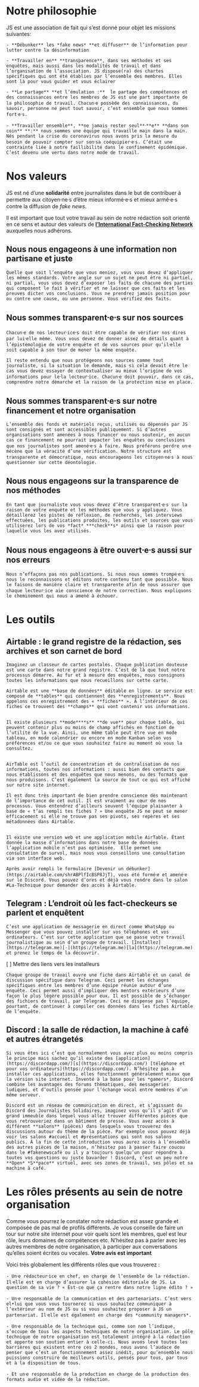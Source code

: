 # Notre philosophie

 JS est une association de fait qui s’est donné pour objet les missions suivantes:
 

    - **Débunker** les *fake news* **et diffuser** de l’information pour lutter contre la désinformation 
    
    - **Travailler en** **transparence**, dans ses méthodes et ses enquêtes, mais aussi dans les modalités de travail et dans l’organisation de l’association. JS dispose(ra) des chartes spécifiques qui ont été établies par l’ensemble des membres. Elles sont là pour vous guider et vous éclairer
    
    - **Le partage** **et l’émulation :**  le partage des compétences et des connaissances entre les membres de JS est une part importante de la philosophie de travail. Chacun⸱e possède des connaissances, du savoir, personne ne peut tout savoir, c’est ensemble que nous sommes fort⸱e⸱s.
    
    - **Travailler ensemble**, **ne jamais rester seul**⸱**e** **dans son coin** **:** nous sommes une équipe qui travaille main dans la main. Nés pendant la crise du coronavirus nous avons pris la mesure du besoin de pouvoir compter sur son⸱sa coéquipier⸱e⸱s. C’était une contrainte liée à notre faillibilité dans le confinement épidémique. C’est devenu une vertu dans notre mode de travail.


# Nos valeurs

JS est né d’une **solidarité** entre journalistes dans le but de contribuer à permettre aux citoyen⸱ne⸱s d’être mieux informé⸱e⸱s et mieux armé⸱e⸱s contre la diffusion de *fake news*. 

Il est important que tout votre travail au sein de notre rédaction soit orienté en ce sens et autour des valeurs de [**l’International Fact-Checking Network**](https://www.poynter.org/ifcn/) auxquelles nous adhérons. 


## Nous nous engageons à une information non partisane et juste
    Quelle que soit l’enquête que vous meniez, vous vous devez d’appliquer les mêmes standards. Votre angle sur un sujet ne peut être ni partiel, ni partial, vous vous devez d’exposer les faits de chacune des parties qui composent le fait à vérifier et ne laisser que ces faits et les preuves dicter vos conclusions. Vous ne prendrez jamais position pour ou contre une cause, ou une personne. Vous vérifiez des faits. 
    
## Nous sommes transparent⸱e⸱s sur nos sources
    Chacun⸱e de nos lecteur⸱ice⸱s doit être capable de vérifier nos dires par lui⸱elle même. Vous vous devez de donner assez de détails quant à l’épistémologie de votre enquête et de vos sources pour qu’il⸱elle soit capable à son tour de mener la même enquête. 
    
    Il reste entendu que nous protégeons nos sources comme tout journaliste, si la situation le demande, mais si cela devait être le cas vous devez essayer de contextualiser au mieux l’origine de vos informations pour le⸱la lecteur⸱ice. Chacun⸱e doit pouvoir, dans ce cas, comprendre notre démarche et la raison de la protection mise en place. 


## Nous sommes transparent⸱e⸱s sur notre financement et notre organisation 
    L’ensemble des fonds et matériels reçus, utilisés ou dépensés par JS sont consignés et sont accessibles publiquement. Si d’autres organisations sont amenées à nous financer ou nous soutenir, en aucun cas ce financement ne pourrait impacter les enquêtes ou conclusions que nos journalistes sont amené⸱e⸱s à faire. Nous préférons perdre un⸱e mécène que la véracité d’une vérification. Notre structure est transparente et démocratique, nous encourageons les citoyen⸱ne⸱s à nous questionner sur cette déontologie. 


## Nous nous engageons sur la transparence de nos méthodes
    En tant que journaliste vous vous devez d’être transparent⸱e⸱s sur la raison de votre enquête et les méthodes que vous y appliquez. Vous détaillerez les pistes de réflexion, de recherches, les interviews effectuées, les publications produites, les outils et sources que vous utiliserez lors de vos *fact* ***check**s* ainsi que la raison pour laquelle vous les avez utilisés. 


## Nous nous engageons à être ouvert⸱e⸱s aussi sur nos erreurs
    Nous n’effaçons pas nos publications. Si nous nous sommes trompé⸱e⸱s nous le reconnaissons et éditons notre contenu tant que possible. Nous le faisons de manière claire et transparente afin de nous assurer que chaque lecteur⸱ice aie conscience de notre correction. Nous expliquons le cheminement qui nous a amené à échouer.
    


# Les outils 
## Airtable : le grand registre de la rédaction, ses archives et son carnet de bord


    Imaginez un classeur de cartes postales. Chaque publication douteuse est une carte dans notre grand registre. C’est de là que tout notre processus démarre. Au fur et à mesure des enquêtes, nous consignons toutes les informations que nous recueillons sur cette carte.
    
    Airtable est une **base de données** éditable en ligne. Le service est composé de **tables** qui contiennent des **enregistrements**. Nous appelons ces enregistrement des « **fiches** ». À l’intérieur de ces fiches ce trouvent des **champs** qui vont contenir vos informations. 


    Il existe plusieurs **mode****s** **de vue** pour chaque table, qui peuvent contenir plus ou moins de champ affichés en fonction de l’utilité de la vue. Ainsi, une même table peut être vue en mode tableau, en mode calendrier ou encore en mode Kanban selon vos préférences et/ou ce que vous souhaitez faire au moment où vous la consultez. 


    AirTable est l’outil de concentration et de centralisation de nos informations, toutes nos informations : aussi bien des contacts que nous établissons et des enquêtes que nous menons, ou des formats que nous produisons. C’est également la source de tout ce qui est affiché sur notre site internet.
    
    Il est donc très important de bien prendre conscience dès maintenant de l’importance de cet outil. Il est vraiment au cœur de nos processus. Vous entendrez d’ailleurs souvent l’équipe plaisanter à base de « t’as rempli tes fiches ? » Une enquête JS ne peut se mener efficacement si elle ne trouve pas ses pivots, ses repères et ses métadonnées dans Airtable. 


    Il existe une version web et une application mobile AirTable. Étant donnée la masse d’informations dans notre base de données l’application mobile n’est pas optimisée.  Elle permet une consultation de survol, mais nous vous conseillons une consultation via son interface web.
    
    Après avoir rempli le formulaire [Devenir un débunker](https://airtable.com/shrABPlfIcBSP8JjT), vous été formé⸱e et amené⸱e sur le Discord. Vous pouvez d’ores et déjà vous rendre dans le salon #La-Technique pour demander des accès à Airtable.


## Telegram : L’endroit où les fact-checkeurs se parlent et enquêtent


    C’est une application de messagerie en direct comme WhatsApp ou Messenger que vous pouvez installer sur vos téléphones et vos ordinateurs. C’est sur cette application que se passe votre travail journalistique au sein d’un groupe de travail. [Installez](https://telegram.me)[-](https://telegram.me)[la](https://telegram.me) et prenez le temps de la découvrir. 


[ ] Mettre des liens vers les installeurs


    Chaque groupe de travail ouvre une fiche dans Airtable et un canal de discussion spécifique dans Telegram. Ceci permet les échanges spécifiques entre les membres d’une équipe réunie autour d’une enquête. Ceci permet aussi d’impliquer des mentors extérieurs d’une façon le plus légère possible pour eux. Il est possible de s’échanger des fichiers de travail, par Telegram. Ceci ne dispense pas l’équipe, pourtant, de continuer à compiler ces données dans les fiches Airtable de l’enquête. 
    
## Discord : la salle de rédaction, la machine à café et autres étrangetés


    Si vous êtes ici c’est que normalement vous avez plus ou moins compris le principe mais sachez qu’il existe des [application](https://discordapp.com/)[s](https://discordapp.com/) [téléphone et pour vos ordinateurs](https://discordapp.com/). N’hésitez pas à installer ces applications, elles fonctionnent généralement mieux que la version site internet. Inventé à la base pour les *gamers*, Discord combine les avantages des forums thématiques, des messageries ludiques, et d’outils pensée pour l’échange vocal entre membres d’un même serveur.
    
    Discord est un réseau de communication en direct, et s’agissant du Discord des Journalistes Solidaires, imaginez vous qu’il s’agit d’un grand immeuble dans lequel vous allez trouver différentes pièces que vous retrouveriez dans un bâtiment de presse. Vous avez accès à différent **salons** (pièces) dans lesquels vous trouverez des discussions autour du thème de la pièce. Par exemple vous pouvez déjà voir les salons #accueil et #présentations qui sont nos salons publics. À la fin de cette introduction vous aurez accès à l’ensemble des autres pièces de la maison, n’hésitez pas à passer faire coucou dans le #fakenewscafé ou il y a toujours quelqu’un pour répondre à toutes vos questions ou juste bavarder ! Discord, c’est un peu notre **Open* *S**pace** virtuel, avec ses zones de travail, ses pôles et sa machine à café.



# Les rôles présents au sein de notre organisation  

Comme vous pourrez le constater notre rédaction est assez grande et composée de pas mal de profils différents. Je vous conseille de faire un tour sur notre site internet pour voir quels sont les membres, quel est leur rôle, leurs domaines de compétences etc. N’hésitez pas à parler avec les autres membres de notre organisation, à participer aux conversations qu’elles soient écrites ou vocales. **Votre avis est important** 

Voici très globalement les différents rôles que vous trouverez :   


    - Un⸱e rédacteur⸱ice en chef, en charge de l’ensemble de la rédaction. Il⸱elle est en charge d’assurer la cohésion éditoriale de JS. La question de sa vie ? « Est-ce que ça rentre dans notre ligne édito ? »
    
    - Un⸱e responsable de la communication et des partenariats. C’est vers el•lui que vous vous tournerez si vous souhaitez communiquer à l’extérieur au nom de JS ou si vous souhaitez proposer à JS un partenariat. Il⸱elle est également en charge des *community managers*. 
    
    - Un⸱e responsable de la technique qui, comme son nom l’indique, s’occupe de tous les aspects techniques de notre organisation. Le pôle technique de notre organisation est totalement intégré à la rédaction et apporte son soutien entier à celle-ci. Nous avons levé toutes les barrières qui existent entre ces 2 mondes, nous avons l’audace de penser que c’est un fonctionnement assez inédit, pour qu’ensemble nous puissions construire de meilleurs outils, pensés pour tous, par tous et à la disposition de tous. 
    
    - Et un⸱e responsable de la production en charge de la production des formats audio et vidéo de la rédaction. 

